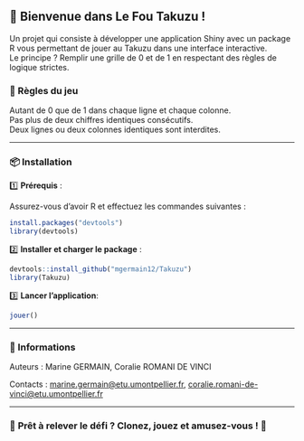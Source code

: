 ## 🎲 **Bienvenue dans Le Fou Takuzu !**

Un projet qui consiste à développer une application Shiny avec un package R vous permettant de jouer au Takuzu dans une interface interactive.\
Le principe ? Remplir une grille de 0 et de 1 en respectant des règles de logique strictes.

### 📜 Règles du jeu

Autant de 0 que de 1 dans chaque ligne et chaque colonne.\
Pas plus de deux chiffres identiques consécutifs.\
Deux lignes ou deux colonnes identiques sont interdites.

------------------------------------------------------------------------

### 📦 Installation

1️⃣ **Prérequis** :

Assurez-vous d’avoir R et effectuez les commandes suivantes :

``` r
install.packages("devtools")
library(devtools)
```

2️⃣ **Installer et charger le package** :

``` r
devtools::install_github("mgermain12/Takuzu")
library(Takuzu)
```

3️⃣ **Lancer l’application**:

``` r
jouer()
```

------------------------------------------------------------------------

### 📝 Informations

Auteurs : Marine GERMAIN, Coralie ROMANI DE VINCI

Contacts : [marine.germain\@etu.umontpellier.fr](mailto:marine.germain@etu.umontpellier.fr), [coralie.romani-de-vinci\@etu.umontpellier.fr](mailto:coralie.romani-de-vinci@etu.umontpellier.fr)

------------------------------------------------------------------------

### 🚀 **Prêt à relever le défi ? Clonez, jouez et amusez-vous !** 🎉
